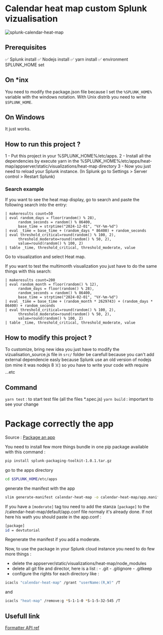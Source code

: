 # Calendar heat map custom Splunk vizualisation
![splunk-calendar-heat-map](https://github.com/DOMESDAY7/splunk-heat-map/assets/79838340/b1cd8f04-999b-48b4-baf6-da0f92791f16)

## Prerequisites

✅ Splunk install
✅ Nodejs install
✅ yarn install
✅ environment SPLUNK_HOME set

## On \*inx

You need to modify the package.json file because I set the `%SPLUNK_HOME%` variable with the windows notation. With Unix distrib you need to write `$SPLUNK_HOME`.

## On Windows

It just works.

## How to run this project ?

1 - Put this project in your %SPLUNK_HOME%/etc/apps.
2 - Install all the dependencies by execute yarn in the %SPLUNK_HOME%/etc/apps/heat-map/appserver/static/visualizations/heat-map directory
3 - Now you just need to reload your Splunk instance. (In Splunk go to Settings > Server control > Restart Splunk)

### Search example

If you want to see the heat map display, go to search and paste the following search into the entry:

```spl
| makeresults count=50
| eval random_days = floor(random() % 28),
      random_seconds = random() % 86400,
      base_time = strptime("2024-12-01", "%Y-%m-%d")
| eval _time = base_time + (random_days * 86400) + random_seconds
| eval threshold_critical=round(random() % 100, 2),
      threshold_moderate=round(random() % 50, 2),
      value=round(random() % 100, 2)
| table _time, threshold_critical, threshold_moderate, value
```

Go to visualization and select Heat map.

If you want to test the multimonth visualization you just have to do the same things with this search:

```spl
| makeresults count=200
| eval random_month = floor(random() % 12),
      random_days = floor(random() % 28),
      random_seconds = random() % 86400,
      base_time = strptime("2024-02-01", "%Y-%m-%d")
| eval _time = base_time + (random_month * 2629743) + (random_days * 86400) + random_seconds
| eval threshold_critical=round(random() % 100, 2),
      threshold_moderate=round(random() % 50, 2),
      value=round(random() % 100, 2)
| table _time, threshold_critical, threshold_moderate, value
```

## How to modify this project ?

To customize, bring new idea you just have to modify the vizualisation_source.js file in `src/` folder be carefull because you can't add external dependencie easly because Splunk use an old version of nodejs (on mine it was nodejs 8 ☠️) so you have to write your code with require ...etc

## Command

`yarn test` : to start test file (all the files \*.spec.js)
`yarn build` : important to see your change

# Package correctly the app

Source : [Package an app](https://dev.splunk.com/enterprise/tutorials/module_validate/packageapp)

You need to install few more things bundle in one pip package available with this command :

```bash
pip install splunk-packaging-toolkit-1.0.1.tar.gz
```

go to the apps directory

```bash
cd $SPLUNK_HOME/etc/apps
```

generate the manifest with the app

```bash
slim generate-manifest calendar-heat-map -o calendar-heat-map/app.manifest
```

If you have a `[moderate]` tag tou need to add the stanza `[package]` to the /calendar-heat-map/default/app.conf file normaly it's already done. If not here his wath you should paste in the app.conf :

```bash
[package]
id = devtutorial
```

Regenerate the manifest if you add a moderate.

Now, to use the package in your Splunk cloud instance you need to do few more things :

- delete the appserver/static/visualizations/heat-map/node_modules
- delete all git file and director, here is a list : - .git - .gitignore - .gitkeep
- configure the rights for each directory like :

```bash
icacls "calendar-heat-map" /grant "userName:(R,W)" /T
```

and

```bash
icacls "heat-map" /remove:g *S-1-1-0 *S-1-5-32-545 /T
```

## Usefull link

[Formatter API ref](https://docs.splunk.com/Documentation/SplunkCloud/9.1.2308/AdvancedDev/CustomVizFormatterApiRef)
